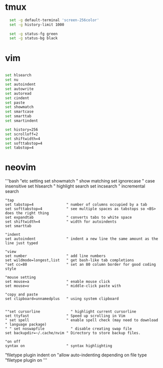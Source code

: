 # tmux
```bash
  set -g default-terminal 'screen-256color'
  set -g history-limit 1000
  
  set -g status-fg green
  set -g status-bg black
```


# vim
```bash

set hlsearch
set nu 
set autoindent
set autowrite
set autoread
set cindent 
set paste 
set showmatch
set smartcase
set smarttab
set smartindent

set history=256
set scrolloff=2
set shiftwidth=4
set softtabstop=4
set tabstop=4

```

# neovim
'''bash
    "etc setting
    set showmatch               " show matching
    set ignorecase              " case insensitive
    set hlsearch                " highlight search
    set incsearch               " incremental search

    "tap
    set tabstop=4               " number of columns occupied by a tab
    set softtabstop=4           " see multiple spaces as tabstops so <BS> does the right thing
    set expandtab               " converts tabs to white space
    set shiftwidth=4            " width for autoindents
    set smarttab

    "indent
    set autoindent              " indent a new line the same amount as the line just typed

    "view
    set number                  " add line numbers
    set wildmode=longest,list   " get bash-like tab completions
    "set cc=80                  " set an 80 column border for good coding style

    "mouse setting
    set mouse=a                 " enable mouse click
    set mouse=v                 " middle-click paste with

    "copy and paste
    set clipboard=unnamedplus   " using system clipboard


    ""set cursorline              " highlight current cursorline
    set ttyfast                 " Speed up scrolling in Vim
    " set spell                 " enable spell check (may need to download
    " language package)
    " " set noswapfile            " disable creating swap file
    set backupdir=~/.cache/nvim " Directory to store backup files.

    "on off
    syntax on                   " syntax highlighting

"filetype plugin indent on   "allow auto-indenting depending on file type
"filetype plugin on
'''
